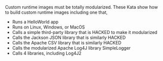 Custom runtime images must be totally modularized.
These Kata show how to build custom runtime images including one that, 
- Runs a HelloWorld app
- Runs on Linux, Windows, or MacOS
- Calls a simple third-party library that is HACKED to make it modularized
- Calls the Jackson JSON library that is similarly HACKED
- Calls the Apache CSV library that is similarly HACKED
- Calls the modularized Apache Log4J library SimpleLogger
- Calls 4 libraries, including Log4J2
